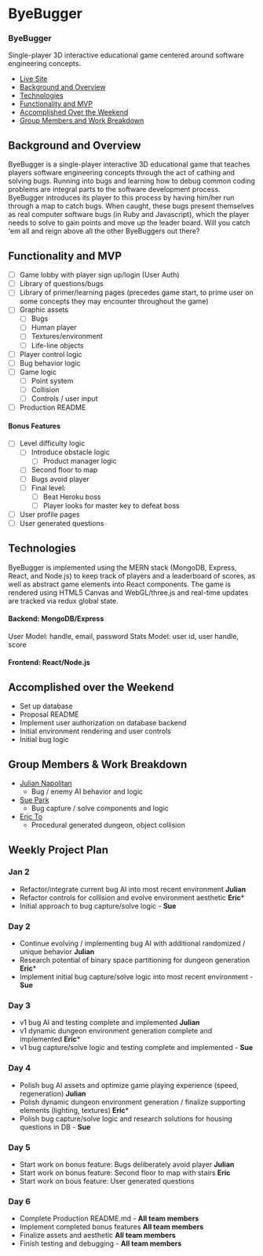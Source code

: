 # ByeBugger

### ByeBugger

Single-player 3D interactive educational game centered around software engineering concepts.

- [Live Site]()
- [Background and Overview](#background-and-overview)
- [Technologies](#technologies)
- [Functionality and MVP](#functionality-and-mvp)
- [Accomplished Over the Weekend](#accomplished-over-the-weekend)
- [Group Members and Work Breakdown](#group-members-and-work-breakdown)

<!-- * [Additional Planned Features](#additional-planned-features)
* [Credits](#credits)
* [Group Members](#group-members) -->

## Background and Overview

ByeBugger is a single-player interactive 3D educational game that teaches players software engineering concepts through the act of cathing and solving bugs. Running into bugs and learning how to debug common coding problems are integral parts to the software development process. ByeBugger introduces its player to this process by having him/her run through a map to catch bugs. When caught, these bugs present themselves as real computer software bugs (in Ruby and Javascript), which the player needs to solve to gain points and move up the leader board. Will you catch 'em all and reign above all the other ByeBuggers out there?

<!-- We will need to:
- store user and info (time of when they played, their score) in database
-  -->

## Functionality and MVP

- [ ] Game lobby with player sign up/login (User Auth)
- [ ] Library of questions/bugs
- [ ] Library of primer/learning pages (precedes game start, to prime user on some concepts they may encounter throughout the game)
- [ ] Graphic assets
  - [ ] Bugs
  - [ ] Human player
  - [ ] Textures/environment
  - [ ] Life-line objects
- [ ] Player control logic
- [ ] Bug behavior logic
- [ ] Game logic
  - [ ] Point system
  - [ ] Collision
  - [ ] Controls / user input
- [ ] Production README

#### Bonus Features

- [ ] Level difficulty logic
  - [ ] Introduce obstacle logic
    - [ ] Product manager logic
  - [ ] Second floor to map
  - [ ] Bugs avoid player
  - [ ] Final level:
    - [ ] Beat Heroku boss
    - [ ] Player looks for master key to defeat boss
- [ ] User profile pages
- [ ] User generated questions

## Technologies

ByeBugger is implemented using the MERN stack (MongoDB, Express, React, and Node.js) to keep track of players and a leaderboard of scores, as well as abstract game elements into React components. The game is rendered using HTML5 Canvas and WebGL/three.js and real-time updates are tracked via redux global state.

#### Backend: MongoDB/Express

User Model: handle, email, password
Stats Model: user id, user handle, score

#### Frontend: React/Node.js

## Accomplished over the Weekend

- Set up database
- Proposal README
- Implement user authorization on database backend
- Initial environment rendering and user controls
- Initial bug logic

## Group Members & Work Breakdown

* [Julian Napolitan](https://github.com/jnapolitan)
    * Bug / enemy AI behavior and logic
* [Sue Park](https://github.com/spark1031)
    * Bug capture / solve components and logic
* [Eric To](https://github.com/eric-to)
    * Procedural generated dungeon, object collision
    
## Weekly Project Plan

### Jan 2

- Refactor/integrate current bug AI into most recent environment **Julian**
- Refactor controls for collision and evolve environment aesthetic **Eric***
- Initial approach to bug capture/solve logic - **Sue**

### Day 2

- Continue evolving / implementing bug AI with additional randomized / unique behavior **Julian**
- Research potential of binary space partitioning for dungeon generation  **Eric***
- Implement initial bug capture/solve logic into most recent environment - **Sue**

### Day 3

- v1 bug AI and testing complete and implemented **Julian**
- v1 dynamic dungeon environment generation complete and implemented  **Eric***
- v1 bug capture/solve logic and testing complete and implemented - **Sue**

### Day 4

- Polish bug AI assets and optimize game playing experience (speed, regeneration) **Julian**
- Polish dynamic dungeon environment generation / finalize supporting elements (lighting, textures) **Eric***
- Polish bug capture/solve logic and research solutions for housing questions in DB - **Sue**

### Day 5

- Start work on bonus feature: Bugs deliberately avoid player **Julian**
- Start work on bonus feature: Second floor to map with stairs **Eric**
- Start work on bous feature: User generated questions

### Day 6

- Complete Production README.md - **All team members**
- Implement completed bonus features **All team members**
- Finalize assets and aesthetic **All team members**
- Finish testing and debugging - **All team members**
